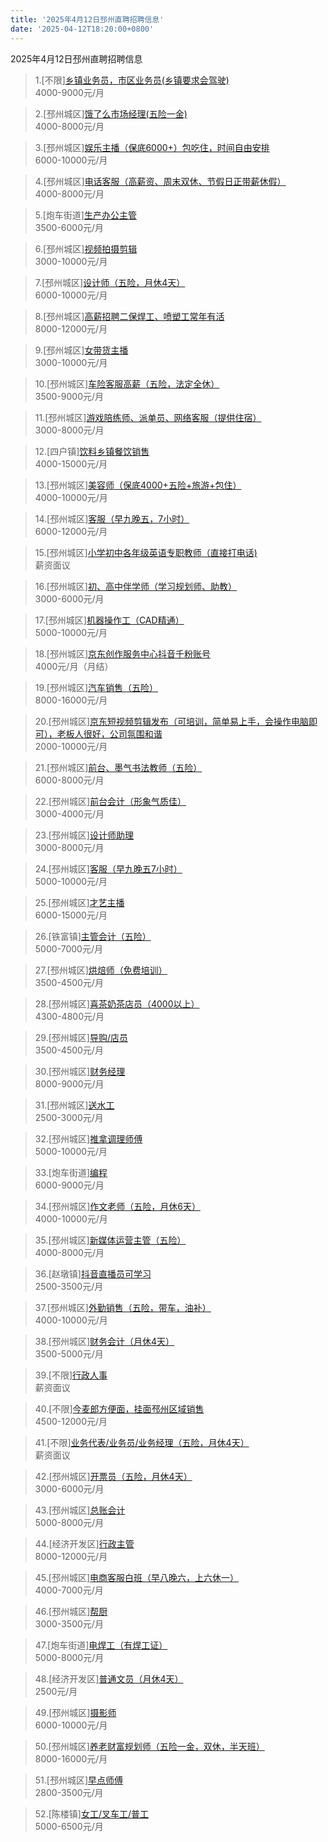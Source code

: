 ```yaml
---
title: '2025年4月12日邳州直聘招聘信息'
date: '2025-04-12T18:20:00+0800'
---
```

2025年4月12日邳州直聘招聘信息
<!--more-->
>1.[不限][乡镇业务员，市区业务员(乡镇要求会驾驶)](https://www.pizhouzhipin.com/job/35335)<br>
>4000-9000元/月

>2.[邳州城区][饿了么市场经理(五险一金)](https://www.pizhouzhipin.com/job/22636)<br>
>4000-8000元/月

>3.[邳州城区][娱乐主播（保底6000+）包吃住，时间自由安排](https://www.pizhouzhipin.com/job/32908)<br>
>6000-10000元/月

>4.[邳州城区][电话客服（高薪资、周末双休、节假日正带薪休假）](https://www.pizhouzhipin.com/job/31015)<br>
>4000-8000元/月

>5.[炮车街道][生产办公主管](https://www.pizhouzhipin.com/job/25661)<br>
>3500-6000元/月

>6.[邳州城区][视频拍摄剪辑](https://www.pizhouzhipin.com/job/40120)<br>
>3000-10000元/月

>7.[邳州城区][设计师（五险，月休4天）](https://www.pizhouzhipin.com/job/40201)<br>
>6000-10000元/月

>8.[邳州城区][高薪招聘二保焊工、喷塑工常年有活](https://www.pizhouzhipin.com/job/40183)<br>
>8000-12000元/月

>9.[邳州城区][女带货主播](https://www.pizhouzhipin.com/job/33749)<br>
>3000-10000元/月

>10.[邳州城区][车险客服高薪（五险，法定全休）](https://www.pizhouzhipin.com/job/30882)<br>
>3500-9000元/月

>11.[邳州城区][游戏陪练师、派单员、网络客服（提供住宿）](https://www.pizhouzhipin.com/job/36236)<br>
>3000-8000元/月

>12.[四户镇][饮料乡镇餐饮销售](https://www.pizhouzhipin.com/job/40186)<br>
>4000-15000元/月

>13.[邳州城区][美容师（保底4000+五险+旅游+包住）](https://www.pizhouzhipin.com/job/40026)<br>
>4000-10000元/月

>14.[邳州城区][客服（早九晚五，7小时）](https://www.pizhouzhipin.com/job/39171)<br>
>6000-12000元/月

>15.[邳州城区][小学初中各年级英语专职教师（直接打电话)](https://www.pizhouzhipin.com/job/39422)<br>
>薪资面议

>16.[邳州城区][初、高中伴学师（学习规划师、助教）](https://www.pizhouzhipin.com/job/40124)<br>
>3000-6000元/月

>17.[邳州城区][机器操作工（CAD精通）](https://www.pizhouzhipin.com/job/39917)<br>
>5000-10000元/月

>18.[邳州城区][京东创作服务中心抖音千粉账号](https://www.pizhouzhipin.com/job/39727)<br>
>4000元/月（月结）

>19.[邳州城区][汽车销售（五险）](https://www.pizhouzhipin.com/job/28591)<br>
>8000-16000元/月

>20.[邳州城区][京东短视频剪辑发布（可培训，简单易上手，会操作电脑即可），老板人很好，公司氛围和谐](https://www.pizhouzhipin.com/job/39976)<br>
>2000-10000元/月

>21.[邳州城区][前台、墨气书法教师（五险）](https://www.pizhouzhipin.com/job/25491)<br>
>6000-8000元/月

>22.[邳州城区][前台会计（形象气质佳）](https://www.pizhouzhipin.com/job/40095)<br>
>3000-4000元/月

>23.[邳州城区][设计师助理](https://www.pizhouzhipin.com/job/40187)<br>
>3000-8000元/月

>24.[邳州城区][客服（早九晚五7小时）](https://www.pizhouzhipin.com/job/39059)<br>
>5000-10000元/月

>25.[邳州城区][才艺主播](https://www.pizhouzhipin.com/job/40232)<br>
>6000-15000元/月

>26.[铁富镇][主管会计（五险）](https://www.pizhouzhipin.com/job/34454)<br>
>5000-7000元/月

>27.[邳州城区][烘焙师（免费培训）](https://www.pizhouzhipin.com/job/34556)<br>
>3500-4500元/月

>28.[邳州城区][喜茶奶茶店员（4000以上）](https://www.pizhouzhipin.com/job/30541)<br>
>4300-4800元/月

>29.[邳州城区][导购/店员](https://www.pizhouzhipin.com/job/34557)<br>
>3500-4500元/月

>30.[邳州城区][财务经理](https://www.pizhouzhipin.com/job/20568)<br>
>8000-9000元/月

>31.[邳州城区][送水工](https://www.pizhouzhipin.com/job/40213)<br>
>2500-3000元/月

>32.[邳州城区][推拿调理师傅](https://www.pizhouzhipin.com/job/33448)<br>
>5000-10000元/月

>33.[炮车街道][编程](https://www.pizhouzhipin.com/job/40199)<br>
>6000-9000元/月

>34.[邳州城区][作文老师（五险，月休6天）](https://www.pizhouzhipin.com/job/23829)<br>
>4000-10000元/月

>35.[邳州城区][新媒体运营主管（五险）](https://www.pizhouzhipin.com/job/10931)<br>
>4000-8000元/月

>36.[赵墩镇][抖音直播员可学习](https://www.pizhouzhipin.com/job/40239)<br>
>2500-3500元/月

>37.[邳州城区][外勤销售（五险，带车，油补）](https://www.pizhouzhipin.com/job/32156)<br>
>4000-10000元/月

>38.[邳州城区][财务会计（月休4天）](https://www.pizhouzhipin.com/job/26963)<br>
>3500-5000元/月

>39.[不限][行政人事](https://www.pizhouzhipin.com/job/33075)<br>
>薪资面议

>40.[不限][今麦郎方便面，挂面邳州区域销售](https://www.pizhouzhipin.com/job/40228)<br>
>4500-12000元/月

>41.[不限][业务代表/业务员/业务经理（五险，月休4天）](https://www.pizhouzhipin.com/job/27575)<br>
>薪资面议

>42.[邳州城区][开票员（五险，月休4天）](https://www.pizhouzhipin.com/job/25171)<br>
>3000-6000元/月

>43.[邳州城区][总账会计](https://www.pizhouzhipin.com/job/40236)<br>
>5000-8000元/月

>44.[经济开发区][行政主管](https://www.pizhouzhipin.com/job/40214)<br>
>8000-12000元/月

>45.[邳州城区][电商客服白班（早八晚六，上六休一）](https://www.pizhouzhipin.com/job/27977)<br>
>4000-7000元/月

>46.[邳州城区][帮厨](https://www.pizhouzhipin.com/job/10355)<br>
>3000-3500元/月

>47.[炮车街道][电焊工（有焊工证）](https://www.pizhouzhipin.com/job/12313)<br>
>5000-8000元/月

>48.[经济开发区][普通文员（月休4天）](https://www.pizhouzhipin.com/job/36600)<br>
>2500元/月

>49.[邳州城区][摄影师](https://www.pizhouzhipin.com/job/26652)<br>
>6000-10000元/月

>50.[邳州城区][养老财富规划师（五险一金，双休，半天班）](https://www.pizhouzhipin.com/job/34809)<br>
>8000-16000元/月

>51.[邳州城区][早点师傅](https://www.pizhouzhipin.com/job/40207)<br>
>2800-3500元/月

>52.[陈楼镇][女工/叉车工/普工](https://www.pizhouzhipin.com/job/40171)<br>
>5000-6500元/月

